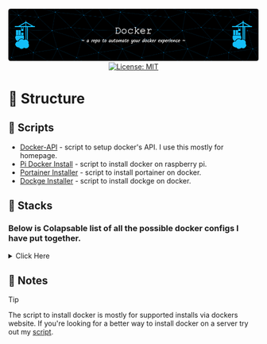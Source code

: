 <p align="center">
  <img src="./assets/images/github-header-image.png" alt="Header">
  <a href="https://opensource.org/licenses/MIT">
    <img src="https://img.shields.io/badge/License-MIT-yellow.svg" alt="License: MIT">
  </a>
</p>

# :link: Structure

## :scroll: Scripts
- [Docker-API](./assets/scripts/docker-api-setup.sh) - script to setup docker's API. I use this mostly for homepage.
- [Pi Docker Install](./assets/scripts/pi-docker-install.sh) - script to install docker on raspberry pi.
- [Portainer Installer](./assets/scripts/portainer-install.sh) - script to install portainer on docker.
- [Dockge Installer](./assets/scripts/dockge-install.sh) - script to install dockge on docker.


## :japanese_castle: Stacks

### Below is Colapsable list of all the possible docker configs I have put together.

<details>
<summary> Click Here </summary>

- [Download](./stacks/download/) - Stack for UseNET and Bittorrents.
- [Homepage](./stacks/homepage/) - compose stack for homepage and code-server. code-server is used to edit on the fly.
- [Monitoring](./stacks/monitoring/) - InfluxDB and Grafana Stack for close to real-time stats.
- [phpIPAM](./stacks/phpipam/) - phpIPAM for docker to help manage IP's
- [Proxy Stack](./stacks/proxy/) - compose stack for cloudflare tunnels and playit.gg agent.
- [Shlink](./stacks/Shlink/) - Compose File for Shlink link shortner.
- [Starr Stack](./stacks/starr-stack/) - compose stack to spin up an arr stack.
- [Utility Stack](./stacks/utility/) - compose stack that contains watchtower and dozzle.

</details>


## :memo: Notes

> [!TIP]
> The script to install docker is mostly for supported installs via dockers website. If you're looking for a better way to install docker on a server try out my [script](https://github.com/ColoredBytes/Ez-Docker-Installer).
